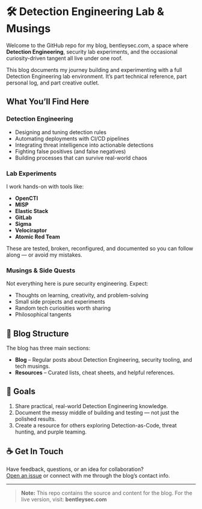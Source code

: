 # 🛠️ Detection Engineering Lab & Musings

Welcome to the GitHub repo for my blog, bentleysec.com, a space where **Detection Engineering**, security lab experiments, and the occasional curiosity-driven tangent all live under one roof.

This blog documents my journey building and experimenting with a full Detection Engineering lab environment. It’s part technical reference, part personal log, and part creative outlet.

## What You’ll Find Here

### Detection Engineering
- Designing and tuning detection rules  
- Automating deployments with CI/CD pipelines  
- Integrating threat intelligence into actionable detections  
- Fighting false positives (and false negatives)  
- Building processes that can survive real-world chaos  

### Lab Experiments
I work hands-on with tools like:
- **OpenCTI**
- **MISP**
- **Elastic Stack**
- **GitLab**
- **Sigma**
- **Velociraptor**
- **Atomic Red Team**

These are tested, broken, reconfigured, and documented so you can follow along — or avoid my mistakes.

### Musings & Side Quests
Not everything here is pure security engineering. Expect:
- Thoughts on learning, creativity, and problem-solving  
- Small side projects and experiments
- Random tech curiosities worth sharing
- Philosophical tangents

## 📂 Blog Structure

The blog has three main sections:

- **Blog** – Regular posts about Detection Engineering, security tooling, and tech musings.  
- **Resources** – Curated lists, cheat sheets, and helpful references.  

## 🎯 Goals

1. Share practical, real-world Detection Engineering knowledge.  
2. Document the messy middle of building and testing — not just the polished results.  
3. Create a resource for others exploring Detection-as-Code, threat hunting, and purple teaming.  

## ☕ Get In Touch

Have feedback, questions, or an idea for collaboration?  
[Open an issue](../../issues) or connect with me through the blog’s contact info.

---

> **Note:** This repo contains the source and content for the blog. For the live version, visit: **bentleysec.com**

